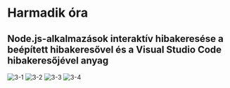 # Harmadik óra
## Node.js-alkalmazások interaktív hibakeresése a beépített hibakeresővel és a Visual Studio Code hibakeresőjével anyag
![3-1](https://user-images.githubusercontent.com/92054638/196925908-66062bf0-a01d-4aa0-a432-1a63daf6834c.PNG)
![3-2](https://user-images.githubusercontent.com/92054638/196925917-c08cdd02-468c-4d01-9187-d3080acd9c5b.PNG)
![3-3](https://user-images.githubusercontent.com/92054638/196925927-0cecbc2b-47f5-4970-ad1a-8aebc3301776.PNG)
![3-4](https://user-images.githubusercontent.com/92054638/196925938-2e6b4f29-756d-40ff-adb4-1929532696f1.PNG)

